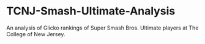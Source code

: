 # TCNJ-Smash-Ultimate-Analysis
 An analysis of Glicko rankings of Super Smash Bros. Ultimate players at The College of New Jersey.

